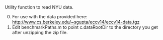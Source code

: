 Utility function to read NYU data.

0. For use with the data provided here: http://www.cs.berkeley.edu/~sgupta/eccv14/eccv14-data.tgz
0. Edit benchmarkPaths.m to point c.dataRootDir to the directory you get after unzipping the zip file.
